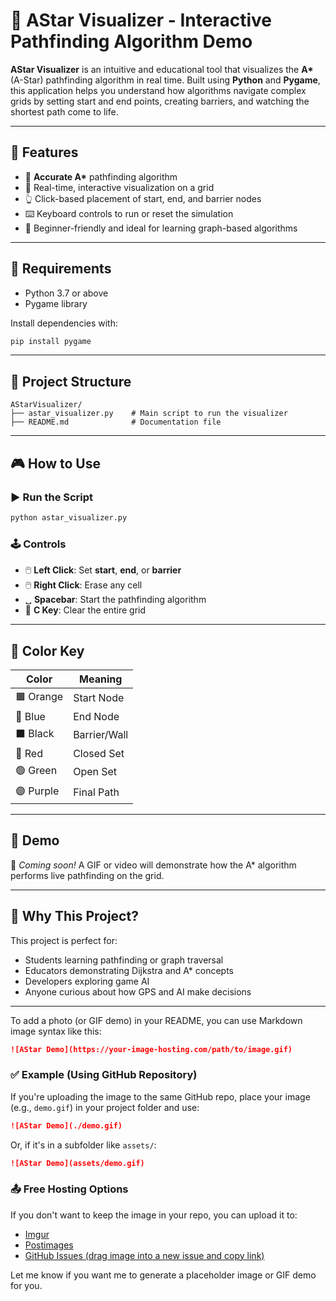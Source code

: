 
# 🌟 AStar Visualizer - Interactive Pathfinding Algorithm Demo

**AStar Visualizer** is an intuitive and educational tool that visualizes the **A\*** (A-Star) pathfinding algorithm in real time. Built using **Python** and **Pygame**, this application helps you understand how algorithms navigate complex grids by setting start and end points, creating barriers, and watching the shortest path come to life.

---

## 🚀 Features

* 🧠 **Accurate A\*** pathfinding algorithm
* 🎨 Real-time, interactive visualization on a grid
* 👆 Click-based placement of start, end, and barrier nodes
* ⌨️ Keyboard controls to run or reset the simulation
* 👶 Beginner-friendly and ideal for learning graph-based algorithms

---

## 🧰 Requirements

* Python 3.7 or above
* Pygame library

Install dependencies with:

```bash
pip install pygame
```

---

## 📂 Project Structure

```
AStarVisualizer/
├── astar_visualizer.py    # Main script to run the visualizer
├── README.md              # Documentation file
```

---

## 🎮 How to Use

### ▶️ Run the Script

```bash
python astar_visualizer.py
```

### 🕹️ Controls

* 🖱️ **Left Click**: Set **start**, **end**, or **barrier**
* 🖱️ **Right Click**: Erase any cell
* ␣ **Spacebar**: Start the pathfinding algorithm
* 🧹 **C Key**: Clear the entire grid

---

## 🧭 Color Key

| Color     | Meaning      |
| --------- | ------------ |
| 🟧 Orange | Start Node   |
| 🔵 Blue   | End Node     |
| ⬛ Black   | Barrier/Wall |
| 🔴 Red    | Closed Set   |
| 🟢 Green  | Open Set     |
| 🟣 Purple | Final Path   |

---

## 📸 Demo

🎥 *Coming soon!* A GIF or video will demonstrate how the A\* algorithm performs live pathfinding on the grid.

---

## 📌 Why This Project?

This project is perfect for:

* Students learning pathfinding or graph traversal
* Educators demonstrating Dijkstra and A\* concepts
* Developers exploring game AI
* Anyone curious about how GPS and AI make decisions

---
To add a photo (or GIF demo) in your README, you can use Markdown image syntax like this:

```markdown
![AStar Demo](https://your-image-hosting.com/path/to/image.gif)
```

### ✅ Example (Using GitHub Repository)

If you're uploading the image to the same GitHub repo, place your image (e.g., `demo.gif`) in your project folder and use:

```markdown
![AStar Demo](./demo.gif)
```

Or, if it's in a subfolder like `assets/`:

```markdown
![AStar Demo](assets/demo.gif)
```

### 📤 Free Hosting Options

If you don't want to keep the image in your repo, you can upload it to:

* [Imgur](https://imgur.com/)
* [Postimages](https://postimages.org/)
* [GitHub Issues (drag image into a new issue and copy link)](https://github.com/yourusername/yourrepo/issues)

Let me know if you want me to generate a placeholder image or GIF demo for you.





